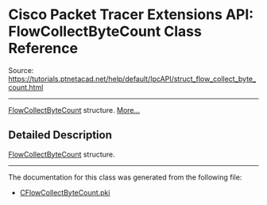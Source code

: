 # Cisco Packet Tracer Extensions API: FlowCollectByteCount Class Reference

Source: https://tutorials.ptnetacad.net/help/default/IpcAPI/struct_flow_collect_byte_count.html

---

[FlowCollectByteCount](struct_flow_collect_byte_count.html "FlowCollectByteCount structure.") structure. [More...](struct_flow_collect_byte_count.html#details)

## Detailed Description

[FlowCollectByteCount](struct_flow_collect_byte_count.html "FlowCollectByteCount structure.") structure. 

* * *

The documentation for this class was generated from the following file:

  * [CFlowCollectByteCount.pki](_c_flow_collect_byte_count_8pki.html)


